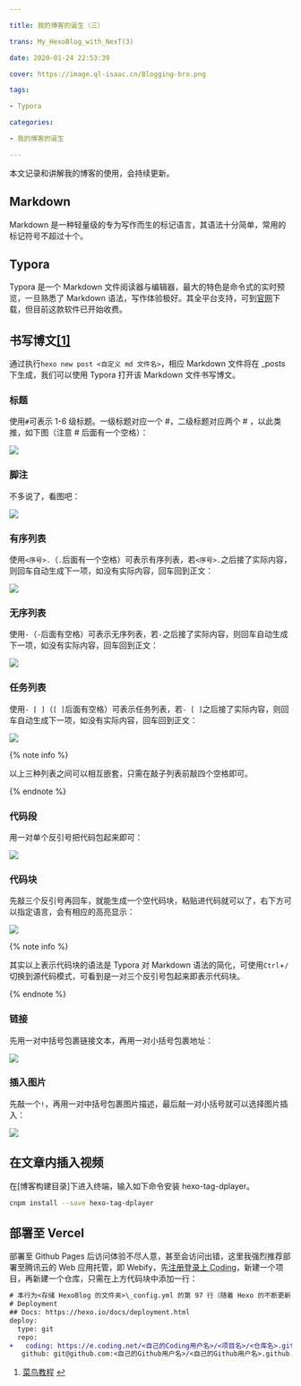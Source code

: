 ```yaml
---

title: 我的博客的诞生（三）

trans: My_HexoBlog_with_NexT(3)

date: 2020-01-24 22:53:39

cover: https://image.ql-isaac.cn/Blogging-bro.png

tags:

- Typora

categories:

- 我的博客的诞生

---
```


本文记录和讲解我的博客的使用，会持续更新。

<!-- more -->

## Markdown

Markdown 是一种轻量级的专为写作而生的标记语言，其语法十分简单，常用的标记符号不超过十个。

## Typora

Typora 是一个 Markdown 文件阅读器与编辑器，最大的特色是命令式的实时预览，一旦熟悉了 Markdown 语法，写作体验极好。其全平台支持，可到[官网](https://typora.io/)下载，但目前这款软件已开始收费。

## 书写博文[[1]](#参考)

通过执行`hexo new post <自定义 md 文件名>`，相应 Markdown 文件将在 \_posts 下生成，我们可以使用 Typora 打开该 Markdown 文件书写博文。

### 标题

使用`#`可表示 1-6 级标题。一级标题对应一个 #，二级标题对应两个 # ，以此类推，如下图（注意 # 后面有一个空格）：

![](https://cdn.nlark.com/yuque/0/2021/gif/8391941/1640874202149-a784c0c5-f38f-4592-aa56-27be762c4833.gif#clientId=uea0f072b-d7bb-4&crop=0&crop=0&crop=1&crop=1&id=FQvqi&originHeight=865&originWidth=1010&originalType=binary&ratio=1&rotation=0&showTitle=false&status=done&style=none&taskId=u8d4852b9-bcd3-44e7-9cd4-14264df235e&title=)

### 脚注

不多说了，看图吧：

![](https://cdn.nlark.com/yuque/0/2021/gif/8391941/1640874213672-61d6c5c5-ff5a-44d6-9dd2-7c83ae5b03eb.gif#clientId=uea0f072b-d7bb-4&crop=0&crop=0&crop=1&crop=1&id=TuISU&originHeight=872&originWidth=985&originalType=binary&ratio=1&rotation=0&showTitle=false&status=done&style=none&taskId=u14a0589b-2e5a-4fd6-a317-785bcb8cebe&title=)

### 有序列表

使用`<序号>.`（`.`后面有一个空格）可表示有序列表，若`<序号>.`之后接了实际内容，则回车自动生成下一项，如没有实际内容，回车回到正文：

![](https://cdn.nlark.com/yuque/0/2021/gif/8391941/1640874188784-713109b8-67c0-43fd-b30b-5290932e90c3.gif#clientId=uea0f072b-d7bb-4&crop=0&crop=0&crop=1&crop=1&id=A7dPb&originHeight=902&originWidth=1034&originalType=binary&ratio=1&rotation=0&showTitle=false&status=done&style=none&taskId=u7e54d0bc-bb6b-4634-ae05-cd19e466c07&title=)

### 无序列表

使用`-`（`-`后面有空格）可表示无序列表，若`-`之后接了实际内容，则回车自动生成下一项，如没有实际内容，回车回到正文：

![](https://cdn.nlark.com/yuque/0/2021/gif/8391941/1640874170844-7286d3dc-b6ec-4bac-bd72-51cece47f0b9.gif#clientId=uea0f072b-d7bb-4&crop=0&crop=0&crop=1&crop=1&id=ObvCR&originHeight=907&originWidth=1040&originalType=binary&ratio=1&rotation=0&showTitle=false&status=done&style=none&taskId=u64d050b4-45d4-4418-ad13-82073493e3c&title=)

### 任务列表

使用`- [ ]`（`[ ]`后面有空格）可表示任务列表，若`- [ ]`之后接了实际内容，则回车自动生成下一项，如没有实际内容，回车回到正文：

![](https://cdn.nlark.com/yuque/0/2021/gif/8391941/1640874126873-0aae2d1e-d7b4-422f-a5e4-be91b5d43df5.gif#clientId=uea0f072b-d7bb-4&crop=0&crop=0&crop=1&crop=1&id=m9WrM&originHeight=901&originWidth=1034&originalType=binary&ratio=1&rotation=0&showTitle=false&status=done&style=none&taskId=uc990ee72-8548-462f-a6ea-478b64da863&title=)

{% note info %}

以上三种列表之间可以相互嵌套，只需在敲子列表前敲四个空格即可。

{% endnote %}

### 代码段

用一对单个反引号把代码包起来即可：

![](https://cdn.nlark.com/yuque/0/2022/gif/8391941/1641205934496-baadc995-ab22-415e-bea2-58b6b2b9da20.gif#clientId=uf1c54601-7a50-4&crop=0&crop=0&crop=1&crop=1&id=b8lIn&originHeight=872&originWidth=985&originalType=binary&ratio=1&rotation=0&showTitle=false&status=done&style=shadow&taskId=u98c69e87-8078-4ef4-ae87-93ef0a6c1fa&title=)

### 代码块

先敲三个反引号再回车，就能生成一个空代码块，粘贴进代码就可以了，右下方可以指定语言，会有相应的高亮显示：

![](https://cdn.nlark.com/yuque/0/2022/gif/8391941/1641205902699-d62ddc08-d855-4a32-b8bc-1bbd4dc10139.gif#clientId=uf1c54601-7a50-4&crop=0&crop=0&crop=1&crop=1&id=L7EGX&originHeight=872&originWidth=985&originalType=binary&ratio=1&rotation=0&showTitle=false&status=done&style=shadow&taskId=u51bae8a6-17bf-41b9-aced-d7c5cc64691&title=)

{% note info %}

其实以上表示代码块的语法是 Typora 对 Markdown 语法的简化，可使用`Ctrl`+`/`切换到源代码模式，可看到是一对三个反引号包起来即表示代码块。

{% endnote %}

### 链接

先用一对中括号包裹链接文本，再用一对小括号包裹地址：

![](<https://cdn.jsdelivr.net/npm/post-gifs-1/My_HexoBlog_with_NexT(3)/%E9%93%BE%E6%8E%A5.gif#crop=0&crop=0&crop=1&crop=1&id=mNgYm&originHeight=872&originWidth=985&originalType=binary&ratio=1&rotation=0&showTitle=false&status=done&style=none&title=>)

### 插入图片

先敲一个`!`，再用一对中括号包裹图片描述，最后敲一对小括号就可以选择图片插入：

![](https://cdn.nlark.com/yuque/0/2021/gif/8391941/1640874152090-4cad8856-fe6e-49e6-ba4c-e71cd171c0c4.gif#clientId=uea0f072b-d7bb-4&crop=0&crop=0&crop=1&crop=1&id=PLOJZ&originHeight=872&originWidth=985&originalType=binary&ratio=1&rotation=0&showTitle=false&status=done&style=none&taskId=u44d096e9-0414-40cc-a890-89549923e93&title=)

## 在文章内插入视频

在[博客构建目录]下进入终端，输入如下命令安装 hexo-tag-dplayer。

```bash
cnpm install --save hexo-tag-dplayer
```

## 部署至 Vercel

部署至 Github Pages 后访问体验不尽人意，甚至会访问出错，这里我强烈推荐部署至腾讯云的 Web 应用托管，即 Webify，先[注册登录上 Coding](https://coding.net/)，新建一个项目，再新建一个仓库，只需在上方代码块中添加一行：

```diff
# 本行为<存储 HexoBlog 的文件夹>\_config.yml 的第 97 行（随着 Hexo 的不断更新，本行对应在你的 _config.yml 中不一定是第 97 行，请以实际情况为准）
# Deployment
## Docs: https://hexo.io/docs/deployment.html
deploy:
  type: git
  repo:
+   coding: https://e.coding.net/<自己的Coding用户名>/<项目名>/<仓库名>.git,master
   github: git@github.com:<自己的Github用户名>/<自己的Github用户名>.github.io.git,master
```

1. [菜鸟教程](https://www.runoob.com/markdown/md-tutorial.html) [↩︎](#书写博文-1)

